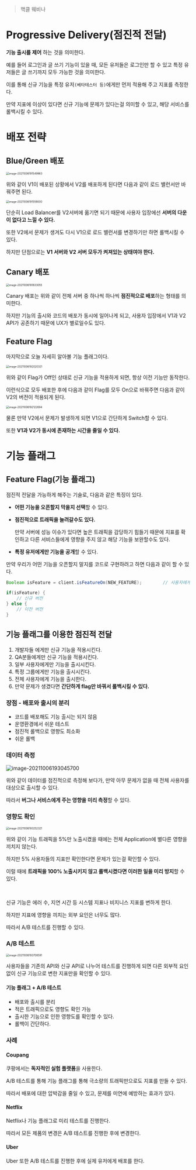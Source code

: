 > 핵클 웨비나

# Progressive Delivery(점진적 전달)

**기능 출시를 제어** 하는 것을 의미한다.

예를 들어  로그인과 글 쓰기 기능이 있을 때, 모든 유저들은 로그인만 할 수 있고 특정 유저들은 글 쓰기까지 모두 가능한 것을 의미한다.

이를 통해 신규 기능을 특정 유저`(베타테스터 등)`에게만 먼저 적용해 주고 지표를 측정한다.

만약 지표에 이상이 있다면 신규 기능에 문제가 있다는걸 의미할 수 있고, 해당 서비스를 롤백시킬 수 있다.

# 배포 전략

## Blue/Green 배포

<img src="./images/image-20211006191549963.png?lastModify=1633518600" alt="image-20211006191549963" style="zoom:50%;" />

위와 같이 V1이 배포된 상황에서 V2를 배포하게 된다면 다음과 같이 로드 밸런서만 바꿔주면 된다.

<img src="./images/image-20211006191559000.png?lastModify=1633518600" alt="image-20211006191559000" style="zoom:50%;" />

단순히 Load Balancer를 V2서버에 옮기면 되기 때문에 사용자 입장에선 **서버의 다운이 없다고 느낄 수 있다.**

또한 V2에서 문제가 생겨도 다시 V1으로 로드 밸런서를 변경하기만 하면 롤백시킬 수 있다.

하지만 단점으로는 **V1 서버와 V2 서버 모두가 켜져있는 상태여야 한다.**

## Canary 배포

<img src="./images/image-20211006191833055.png?lastModify=1633518600" alt="image-20211006191833055" style="zoom:50%;" />

Canary 배포는 위와 같이 전체 서버 중 하나씩 하나씩 **점진적으로 배포**하는 형태를 의미한다.

하지만 기능의 출시와 코드의 배포가 동시에 일어나게 되고, 사용자 입장에서 V1과 V2 API가 공존하기 때문에 UX가 별로일수도 있다.

## Feature Flag

마지막으로 오늘 자세히 알아볼 기능 플래그이다.

<img src="./images/image-20211006192020321.png" alt="image-20211006192020321" style="zoom:50%;" />

위와 같이 Flag가 Off인 상태로 신규 기능을 적용하게 되면, 항상 이전 기능만 동작한다.

이런식으로 모두 배포한 후에 다음과 같이 Flag를 모두 On으로 바꿔주면 다음과 같이 V2의 버전이 적용되게 된다.

<img src="./images/image-20211006192122694.png" alt="image-20211006192122694" style="zoom:50%;" />

물론 만약 V2에서 문제가 발생하게 되면 V1으로 간단하게 Switch할 수 있다.

또한 **V1과 V2가 동시에 존재하는 시간을 줄일 수 있다.**

# 기능 플래그

## Feature Flag(기능 플래그)

점진적 전달을 가능하게 해주는 기술로, 다음과 같은 특징이 있다.

- **어떤 기능을 오픈할지 막을지 선택**할 수 있다.

- **점진적으로 트래픽을 늘려갈수도 있다.**

  만약 서버에 성능 이슈가 있다면 높은 트래픽을 감당하기 힘들기 때문에 지표를 확인하고 다른 서비스들에게 영향을 주지 않고 해당 기능을 보완할수도 있다.

- **특정 유저에게만 기능을 공개**할 수 있다.

만약 우리가 어떤 기능을 오픈할지 말지를 코드로 구현하려고 하면 다음과 같이 할 수 있다.

``` java
Boolean isFeature = client.isFeatureOn(NEW_FEATURE);		// 사용자에게 기능을 출시해야 하는지 받아옴

if(isFeature) {
    // 신규 버전
} else {
    // 이전 버전
}
```

## 기능 플래그를 이용한 점진적 전달

1. 개발자들 에게만 신규 기능을 적용시킨다.
2. QA분들에게만 신규 기능을 적용시킨다.
3. 일부 사용자에게만 기능을 출시시킨다.
4. 특정 그룹에게만 기능을 출시시킨다.
5. 전체 사용자에게 기능을 출시한다.
6. 만약 문제가 생겼다면 **간단하게 flag만 바꿔서 롤백시킬 수 있다.**

### 장점 - 배포와 출시의 분리

- 코드를 배포해도 기능 출시는 되지 않음
- 운영환경에서 쉬운 테스트
- 점진적 롤백으로 영향도 최소화
- 쉬운 롤백

### 데이터 측정

![image-20211006193045700](./images/image-20211006193045700.png)

위와 같이 데이터를 점진적으로 측정해 보다가, 만약 아무 문제가 없을 때 전체 사용자를 대상으로 출시할 수 있다.

따라서 **버그나 서비스에게 주는 영향을 미리 측정**할 수 있다.

### 영향도 확인

<img src="./images/image-20211006193252321.png" alt="image-20211006193252321" style="zoom:50%;" />

위와 같이 기능 트래픽을 5%만 노출시켰을 때에는 전체 Application에 별다른 영향을 끼치지 않는다.

하지만 5% 사용자들의 지표만 확인한다면 문제가 있는걸 확인할 수 있다.

이럴 때에 **트래픽을 100% 노출시키지 않고 롤백시켰다면 이러한 일을 미리 방지**할 수 있다.

<br>

신규 기능은 에러 수, 지연 시간 등 시스템 지표나 비지니스 지표를 변하게 한다.

하지만 지표에 영향을 끼치는 외부 요인은 너무도 많다.

따라서 A/B 테스트를 진행할 수 있다.

### A/B 테스트

<img src="./images/image-20211006193708591.png" alt="image-20211006193708591" style="zoom:50%;" />

사용자들을 기존의 API와 신규 API로 나누어 테스트를 진행하게 되면 다른 외부적 요인 없이 신규 기능으로 변한 지표만을 확인할 수 있다.

#### 기능 플래그 + A/B 테스트

- 배포와 출시를 분리
- 적은 트래픽으로도 영향도 확인 가능
- 출시한 기능으로 인한 영향도를 확인할 수 있다.
- 롤백이 간단하다.

### 사례

#### Coupang

쿠팡에서는 **독자적인 실험 플랫폼**을 사용한다.

A/B 테스트를 통해 기능 플래그를 통해 극소량의 트래픽만으로도 지표를 만들 수 있다.

따라서 배포에 대한 압박감을 줄일 수 있고, 문제를 미연에 예방하는 효과가 있다.

#### Netflix

Netflix나 기능 플래그로 미리 테스트를 진행한다.

따라서 모든 제품의 변경은 A/B 테스트를 진행한 후에 변경한다.

#### Uber

Uber 또한 A/B 테스트를 진행한 후에 실제 유저에게 배포를 한다.

